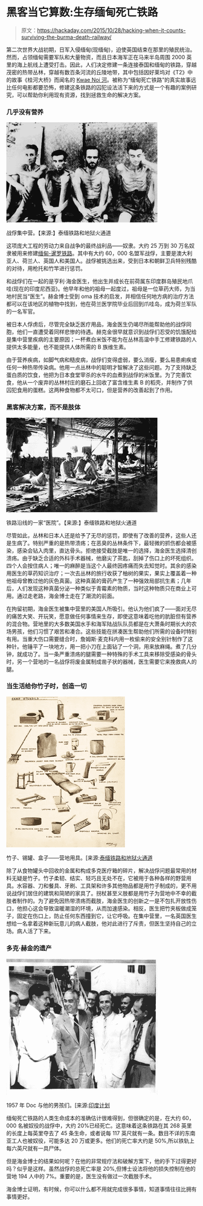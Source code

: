 # 黑客当它算数:生存缅甸死亡铁路

> 原文：<https://hackaday.com/2015/10/28/hacking-when-it-counts-surviving-the-burma-death-railway/>

第二次世界大战初期，日军入侵缅甸(现缅甸)，迫使英国结束在那里的殖民统治。然而，占领缅甸需要军队和大量物资，而且日本海军正在马来半岛周围 2000 英里的海上航线上遭受打击。因此，人们决定修建一条连接泰国和缅甸的铁路，穿越茂密的热带丛林，穿越有数百条河流的丘陵地带，其中包括因好莱坞对《T2》中的故事《桂河大桥》而闻名的 [Kwae Noi 河](https://en.wikipedia.org/wiki/Khwae_Noi_River)。被称为“缅甸死亡铁路”的真实故事远比任何电影都要恐怖，修建这条铁路的囚犯设法活下来的方式是一个有趣的案例研究，可以帮助你利用现有资源，找到拯救生命的解决方案。

### 几乎没有营养

[![AWM_P00761_011-540](img/fbb08c86179fc5b0c5e6b135a68b7d33.png)](https://hackaday.com/wp-content/uploads/2015/10/awm_p00761_011-540.jpg) 

战俘集中营。【来源:】泰缅铁路和地狱火通道

这项庞大工程的劳动力来自战争的最终战利品——奴隶。大约 25 万到 30 万名奴隶被用来修建[缅甸-暹罗铁路](https://en.wikipedia.org/wiki/Burma_Railway)。其中有大约 60，000 名盟军战俘，主要是澳大利亚人、荷兰人、英国人和美国人。战俘被挑选出来，受到日本和朝鲜卫兵特别残酷的对待，用枪托和竹竿进行惩罚。

和战俘们在一起的是亨利·海金医生，他出生并成长在前荷属东印度群岛殖民地爪哇(现在的印度尼西亚)。他早年和他的祖母一起度过，祖母是一位草药大师，为当地村民当“医生”。赫金博士受到 oma 技术的启发，并相信任何地方病的治疗方法都可以在该地区的植物中找到，他在荷兰医学院毕业后回到爪哇岛，成为荷兰军队的一名军官。

被日本人俘虏后，尽管完全缺乏医疗用品，海金医生仍竭尽所能帮助他的战俘同胞，他们一直遭受着同样悲惨的待遇。赫克金很早就意识到战俘们忍受的饥饿配给是集中营里疾病的主要原因；一杯煮白米饭不能为在丛林高温中手工修建铁路的人提供太多能量，也不能提供人体所需的 B 族维生素。

由于营养疾病，如脚气病和糙皮病，战俘们变得虚弱，要么消瘦，要么易患痢疾或任何一种热带传染病。他用一点丛林中的聪明才智解决了这些问题。为了支持缺乏蛋白质的饮食，他把为日本食堂宰杀的水牛的血煮到战俘的米饭里。为了完善饮食，他从一个废弃的丛林村庄的磨石上回收了富含维生素 B 的稻壳，并制作了供囚犯食用的蛋糕。这两种食物都不太可口，但是营养的改善起到了作用。

### 黑客解决方案，而不是肢体

[![A "hospital" along the railway](img/d528ca51c7c3d00a0d0d9592b3a2eea9.png)](https://hackaday.com/wp-content/uploads/2015/10/awm157878-424.jpg) 

铁路沿线的一家“医院”。【来源:】泰缅铁路和地狱火通道

尽管如此，丛林和日本人还是给予了无尽的惩罚，即使有了改善的营养，这些人还是生病了。特别严重的是热带溃疡；在恶臭的丛林条件下，最轻微的抓伤都会被感染，感染会钻入肉里，直达骨头。拒绝接受截肢是唯一的选择，海金医生选择清创溃疡。由于缺乏合适的外科手术器械，他磨尖了茶匙，刮掉了伤口上的坏死组织。四个人会按住病人；唯一的麻醉是当这个人最终因疼痛而失去知觉时。其余的感染用医生的草药知识治疗；一次去丛林的旅行收获了柚树的果实，果实上覆盖着一种他祖母曾教过他的灰色真菌。这种真菌的膏药产生了一种强效局部抗生素；几年后，人们发现这种真菌分泌一种类似于青霉素的物质，当时这种物质只在商业上可用。通过走老路，海金博士走在了潮流的前面。

在拘留初期，海金医生被集中营里的美国人所吸引。他认为他们疯了——面对无尽的痛苦大笑、开玩笑，愿意做任何事情来生存，即使这意味着吃他的肮脏但有营养的混合物。营地里的大多数美国水手和海军陆战队队员都是在大萧条时期长大的农场男孩，他们习惯了艰苦和凑合。这些技能在拼凑医生帮助他们所需的设备时特别有用。当重大伤口需要缝合时，詹姆斯·麦克科内用一枚偷来的安全别针制作了这种针。他锤平了一块地方，用一把小刀在上面钻了一个洞，用来放麻绳。煮了几分钟，就成功了。当一条严重溃疡的腿需要一种特殊的手术工具来移除受感染的骨头时，另一个营地的一名战俘将废金属制成凿子状的器械，医生需要它来挽救病人的腿。

### 当生活给你竹子时，创造一切

[![AWM_ART90847-L](img/46b3c3133b1cde0d7a01a50425e96693.png)](https://hackaday.com/wp-content/uploads/2015/10/awm_art90847-l.jpg) 

竹子、锡罐、盒子——营地用具。[来源:[泰缅铁路和地狱火通道](http://hellfire-pass.commemoration.gov.au/)

除了从食物罐头中回收的金属和构成多克医疗箱的碎片，解决战俘问题最常用的材料无疑是竹子。竹子柔韧、结实、轻巧且无处不在，它被用于各种各样的野营用具。水容器、刀和餐具、牙刷、工具架和许多其他物品都是用竹子制成的，更不用说战俘们居住的建筑和简陋的家具了。拐杖甚至义肢都是用竹子为营地中不幸的截肢者制作的。为了避免因热带溃疡而截肢，海金医生的创新之一是不包扎开放性伤口，他担心这会导致温暖潮湿的环境，从而加速感染。相反，医生把竹夹板做成笼子，固定在伤口上，防止任何东西撞到它，让它呼吸。在集中营里，一名英国医生想给一名拿着这种新玩意儿的病人截肢，他对此进行了斥责，但医生坚持自己的立场。病人活了下来。

### 多克·赫金的遗产

[![Doc with his boys in 1957.](img/9ab3f5d76625655f67ad34340a0c7a7a.png)](https://hackaday.com/wp-content/uploads/2015/10/2011_05_27_11_58_31-pdf0002-e1311115334826.jpg)

1957 年 Doc 与他的男孩们。[来源:[印度计划](http://www.theindoproject.org/memoir/doc-hekking)

缅甸死亡铁路的人类生命成本的准确估计很难得到，但很确定的是，在大约 60，000 名被奴役的战俘中，大约 20%已经死亡。这意味着这条铁路在其 268 英里的长度上每英里夺去了 45 条生命，或者说每 117 英尺就有一条。数目不详的东南亚工人也被奴役，可能多达 20 万或更多。他们的死亡率大约是 50%,所以铁轨上每六英尺就有一具尸体。

但是海金博士的结果如何呢？在他的非常规疗法和破解方案下，他的手下过得更好吗？似乎是这样。虽然战俘的总死亡率是 20%,但博士设法将他的损失控制在他的营地 194 人中的 7%。重要的是，医生没有做过一次截肢手术。

海金博士证明，有时候，你可以什么都不用就完成很多事情，知道事情往往比拥有事情更好。